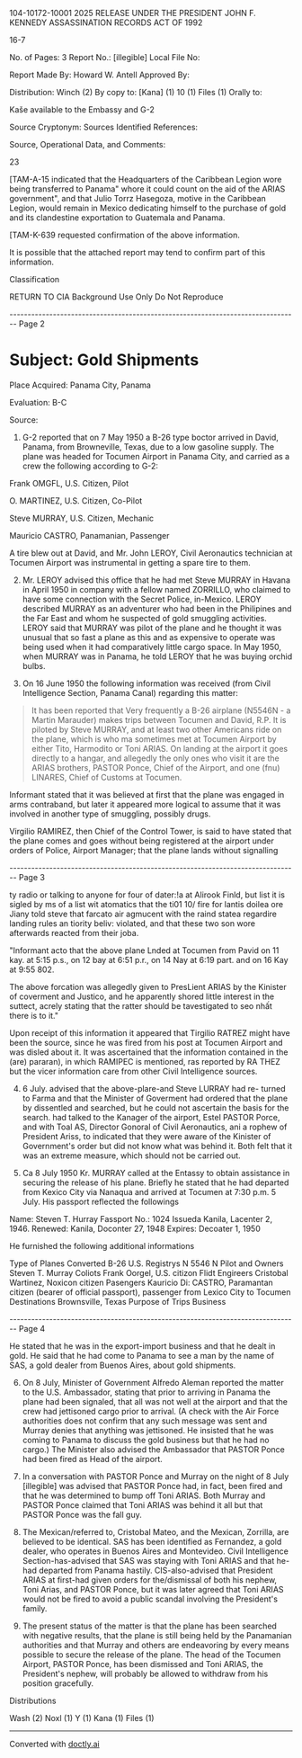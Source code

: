 104-10172-10001 2025 RELEASE UNDER THE PRESIDENT JOHN F. KENNEDY ASSASSINATION RECORDS ACT OF 1992

16-7

No. of Pages: 3 Report No.: [illegible] Local File No:

Report Made By: Howard W. Antell Approved By:

Distribution: Winch (2)
By copy to: [Kana] (1)
10 (1)
Files (1)
Orally to:

Kaše available to the Embassy and G-2

Source Cryptonym: Sources Identified References:

Source, Operational Data, and Comments:

23

[TAM-A-15 indicated that the Headquarters of the Caribbean Legion wore being transferred to Panama" whore it could count on the aid of the ARIAS government", and that Julio Torrz Hasegoza, motive in the Caribbean Legion, would remain in Mexico dedicating himself to the purchase of gold and its clandestine exportation to Guatemala and Panama.

[TAM-K-639 requested confirmation of the above information.

It is possible that the attached report may tend to confirm part of this information.

Classification

RETURN TO CIA
Background Use Only
Do Not Reproduce


-------------------------------------------------------------------------------- Page 2

# Subject: Gold Shipments

Place Acquired: Panama City, Panama

Evaluation: B-C

Source:

1. G-2 reported that on 7 May 1950 a B-26 type boctor arrived in David, Panama, from Browneville, Texas, due to a low gasoline supply. The plane was headed for Tocumen Airport in Panama City, and carried as a crew the following according to G-2:

Frank OMGFL, U.S. Citizen, Pilot

O. MARTINEZ, U.S. Citizen, Co-Pilot

Steve MURRAY, U.S. Citizen, Mechanic

Mauricio CASTRO, Panamanian, Passenger

A tire blew out at David, and Mr. John LEROY, Civil Aeronautics technician at Tocumen Airport was instrumental in getting a spare tire to them.

2. Mr. LEROY advised this office that he had met Steve MURRAY in Havana in April 1950 in company with a fellow named ZORRILLO, who claimed to have some connection with the Secret Police, in-Mexico. LEROY described MURRAY as an adventurer who had been in the Philipines and the Far East and whom he suspected of gold smuggling activities. LEROY said that MURRAY was pilot of the plane and he thought it was unusual that so fast a plane as this and as expensive to operate was being used when it had comparatively little cargo space. In May 1950, when MURRAY was in Panama, he told LEROY that he was buying orchid bulbs.

3. On 16 June 1950 the following information was received (from Civil Intelligence Section, Panama Canal) regarding this matter:

> It has been reported that Very frequently a B-26 airplane (N5546N - a Martin Marauder) makes trips between Tocumen and David, R.P. It is piloted by Steve MURRAY, and at least two other Americans ride on the plane, which is who ma sometimes met at Tocumen Airport by either Tito, Harmodito or Toni ARIAS. On landing at the airport it goes directly to a hangar, and allegedly the only ones who visit it are the ARIAS brothers, PASTOR Ponce, Chief of the Airport, and one (fnu) LINARES, Chief of Customs at Tocumen.

Informant stated that it was believed at first that the plane was engaged in arms contraband, but later it appeared more logical to assume that it was involved in another type of smuggling, possibly drugs.

Virgilio RAMIREZ, then Chief of the Control Tower, is said to have stated that the plane comes and goes without being registered at the airport under orders of Police, Airport Manager; that the plane lands without signalling


-------------------------------------------------------------------------------- Page 3

ty radio or talking to anyone for four of dater:!a at Alirook Finld, but
list it is sigled by ms of a list wit atomatics that the ti01 10/
fire for lantis doilea ore Jiany
told
steve that farcato air agmucent with the raind statea regardire landing
rules an tiority beliv: violated, and that these two son wore afterwards
reacted from their joba.

"Informant acto that the above plane Lnded at Tocumen from Pavid on 11 kay.
at 5:15 p.s., on 12 bay at 6:51 p.r., on 14 Nay at 6:19 part. and on 16 Kay
at 9:55 802.

The above forcation was allegedly given to PresLient ARIAS by the Kinister
of coverment and Justico, and he apparently shored little interest in the
suttect, acrely stating that the ratter should be tavestigated to seo nhất
there is to it."

Upon receipt of this information it appeared that Tirgilio RATREZ might have
been the source, since he was fired from his post at Tocumen Airport and was
disled about it. It was ascertained that the information contained in
the (are) pararan), in which RAMIPEC is mentioned, ras reported by RA THEZ but
the vicer information care from other Civil Intelligence sources.

4. 6 July. advised that the above-plare-and Steve LURRAY had re-
   turned to Farma and that the Minister of Goverment had ordered that the plane
   by dissentled and searched, but he could not ascertain the basis for the search.
   had talked to the Kanager of the airport, Estel PASTOR Porce, and with
   Toal AS, Director Gonoral of Civil Aeronautics, ani a rophew of President
   Ariss, to indicated that they were aware of the Kinister of Government's order
   but did not know what was behind it. Both felt that it was an extreme measure,
   which should not be carried out.

5. Ca 8 July 1950 Kr. MURRAY called at the Entassy to obtain assistance in
   securing the release of his plane. Briefly he stated that he had departed
   from Kexico City via Nanaqua and arrived at Tocumen at 7:30 p.m. 5 July. His
   passport reflected the followings

Name: Steven T. Hurray
Fassport No.: 1024
Issueda Kanila, Lacenter 2, 1946.
Renewed: Kanila, Doconter 27, 1948
Expires: Decoater 1, 1950

He furnished the following additional informations

Type of Planes Converted B-26
U.S. Registrys N 5546 N
Pilot and Owners Steven T. Murray
Coliots Frank Oorgel, U.S. citizon
Flidt Engireers Cristobal Wartinez, Noxicon citizen
Pasengers Kauricio Di: CASTRO, Paramantan citizen (bearer of official
passport), passenger from Lexico City to Tocumen
Destinations Brownsville, Texas
Purpose of Trips Business


-------------------------------------------------------------------------------- Page 4

He stated that he was in the export-import business and that he dealt in gold. He said that he had come to Panama to see a man by the name of SAS, a gold dealer from Buenos Aires, about gold shipments.

6. On 8 July, Minister of Government Alfredo Aleman reported the matter to the U.S. Ambassador, stating that prior to arriving in Panama the plane had been signaled, that all was not well at the airport and that the crew had jettisoned cargo prior to arrival. (A check with the Air Force authorities does not confirm that any such message was sent and Murray denies that anything was jettisoned. He insisted that he was coming to Panama to discuss the gold business but that he had no cargo.) The Minister also advised the Ambassador that PASTOR Ponce had been fired as Head of the airport.

7. In a conversation with PASTOR Ponce and Murray on the night of 8 July [illegible] was advised that PASTOR Ponce had, in fact, been fired and that he was determined to bump off Toni ARIAS. Both Murray and PASTOR Ponce claimed that Toni ARIAS was behind it all but that PASTOR Ponce was the fall guy.

8. The Mexican/referred to, Cristobal Mateo, and the Mexican, Zorrilla, are believed to be identical. SAS has been identified as Fernandez, a gold dealer, who operates in Buenos Aires and Montevideo. Civil Intelligence Section-has-advised that SAS was staying with Toni ARIAS and that he-had departed from Panama hastily. CIS-also-advised that President ARIAS at first-had given orders for the/dismissal of both his nephew, Toni Arias, and PASTOR Ponce, but it was later agreed that Toni ARIAS would not be fired to avoid a public scandal involving the President's family.

9. The present status of the matter is that the plane has been searched with negative results, that the plane is still being held by the Panamanian authorities and that Murray and others are endeavoring by every means possible to secure the release of the plane. The head of the Tocumen Airport, PASTOR Ponce, has been dismissed and Toni ARIAS, the President's nephew, will probably be allowed to withdraw from his position gracefully.

Distributions

Wash (2)
Noxl (1)
Y (1)
Kana (1)
Files (1)


---
Converted with [doctly.ai](https://doctly.ai)